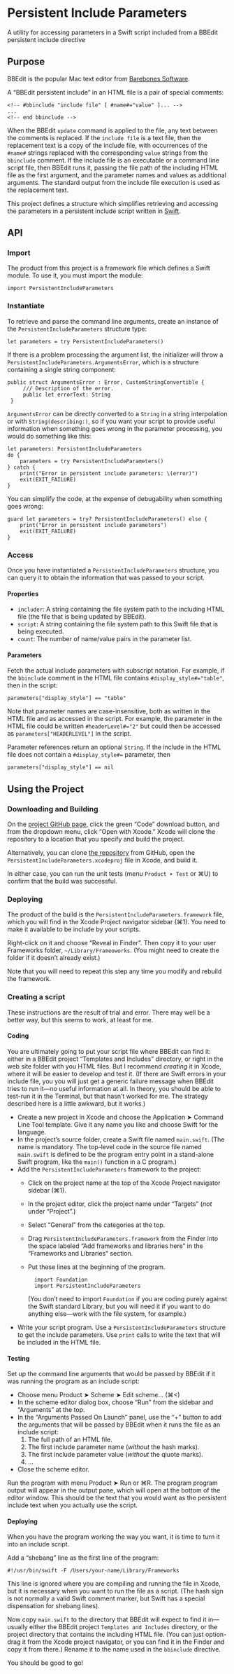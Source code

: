 #  Persistent Include Parameters

A utility for accessing parameters in a Swift script included from a BBEdit persistent include directive

## Purpose

BBEdit is the popular Mac text editor from [Barebones Software](http://www.barebones.com).

A “BBEdit persistent include” in an HTML file is a pair of special comments:

    <!-- #bbinclude "include file" [ #name#="value" ]... -->
    ...
    <!-- end bbinclude -->

When the BBEdit `update` command is applied to the file, any text between the comments is replaced. If the `include file` is a text file, then the replacement text is a copy of the include file, with  occurrences of the `#name#` strings replaced with the corresponding `value` strings from the `bbinclude` comment. If  the include file is an executable or a command line script file, then BBEdit runs it, passing the file path of the including HTML file as the first argument, and the parameter names and values as additional arguments. The standard output from the include file execution is used as the replacement text.

This project defines a structure which simplifies retrieving and accessing the parameters in a persistent include script written  in [Swift](http://www.swift.org).

## API

### Import

The product from this project is a framework file which defines a Swift module. To use it, you must import the module:

    import PersistentIncludeParameters

### Instantiate

To retrieve and parse the command line arguments, create an instance of the `PersistentIncludeParameters` structure type:

    let parameters = try PersistentIncludeParameters()

If there is a problem processing the argument list, the initializer will throw a `PersistentIncludeParameters.ArgumentsError`, which is a structure containing a single string component:

    public struct ArgumentsError : Error, CustomStringConvertible {
         /// Description of the error.
         public let errorText: String
     }

`ArgumentsError` can be directly converted to a `String` in a string interpolation or with `String(describing:)`, so if you want your script to provide useful information when something goes wrong in the parameter processing, you would do something like this:

    let parameters: PersistentIncludeParameters
    do {
        parameters = try PersistentIncludeParameters()
    } catch {
        print("Error in persistent include parameters: \(error)")
        exit(EXIT_FAILURE)
    }

You can simplify the code, at the expense of debugability when something goes wrong:

    guard let parameters = try? PersistentIncludeParameters() else {
        print("Error in persistent include parameters")
        exit(EXIT_FAILURE)
    }
    
### Access

Once you have instantiated a `PersistentIncludeParameters` structure, you can query it to obtain the information that was passed to your script.

#### Properties

  * `includer`: A string containing the file system path to the including HTML file  (the file that is being updated by BBEdit).
  * `script`: A string containing the file system path to this Swift file that is   being executed.
  * `count`: The number of name/value pairs in the parameter list.
  
  #### Parameters

Fetch the actual include parameters with subscript notation. For example, if the `bbinclude` comment in the HTML file contains `#display_style#="table"`, then in the script:
    
    parameters["display_style"] == "table"

Note that parameter names are case-insensitive, both as written in the HTML file and as accessed in the script. For example, the parameter in the HTML file could be written `#headerLevel#="2"` but could then be accessed as `parameters["HEADERLEVEL"]` in the script.

Parameter references return an  optional `String`. If the include in the HTML file does not contain a `#display_style#=` parameter, then

    parameters["display_style"] == nil

## Using the Project

### Downloading and Building

On the [project GitHub page](https://github.com/NeilFaiman/PersistentIncludeParameters), click the green “Code” download button, and from the dropdown menu, click “Open with Xcode.” Xcode will clone the repository to a location that you specify and build the project.

Alternatively, you can clone [the repository](https://github.com/NeilFaiman/PersistentIncludeParameters.git) from GitHub, open the `PersistentIncludeParameters.xcodeproj` file in Xcode, and build it.

In either case, you can run the unit tests (menu `Product ➤ Test` or ⌘U) to confirm that the build was successful.

### Deploying

The product of the build is the `PersistentIncludeParameters.framework` file, which you will find in the Xcode Project navigator sidebar (⌘1). You need to make it available to be include by your scripts. 

Right-click on it and choose “Reveal in Finder”. Then copy it to your user Frameworks folder, `~/Library/Frameoworks`. (You might need to create the folder if it doesn’t already exist.)

Note that you will need to repeat this step any time you modify and rebuild the framework.

### Creating a script

These instructions are the result of trial and error. There may well be a better way, but this seems to work, at least for me.

#### Coding

You are ultimately going to put your script file where BBEdit can find it: either in a BBEdit project “Templates and Includes” directory, or right in the web site folder with you HTML files. But I recommend _creating_ it in Xcode, where it will be easier to develop and test it. (If there are Swift errors in your include file, you you will just get a generic failure message when BBEdit tries to run it—no useful information at all. In theory, you should be able to test-run it in the Terminal, but that hasn’t worked for me. The strategy described here is a little awkward, but it works.)

  * Create a new project in Xcode and choose the Application ➤ Command Line Tool template. Give it any name you like and choose Swift for the language.
  * In the project’s source folder, create a Swift file named `main.swift`. (The name is mandatory. The top-level code in the source file named `main.swift` is defined to be the program entry point in a stand-alone Swift program, like the  `main()` function in a C program.)
  * Add the `PersistentIncludeParameters` framework to the project:
    * Click on the project name at the top of the Xcode Project navigator sidebar (⌘1). 
    * In the project editor, click the project name under “Targets” (_not_ under “Project”.) 
    * Select “General” from the categories at the top. 
    * Drag `PersistentIncludeParameters.framework` from the Finder into the  space labeled “Add frameworks and libraries here” in the “Frameworks and  Libraries” section.
    * Put these lines at the beginning of the program.

            import Foundation
            import PersistentIncludeParameters

        (You don’t need to import `Foundation` if you are coding purely against the Swift standard Library, but you will need it if you want to do anything else—work with the file system, for example.)
  * Write your script program. Use a `PersistentIncludeParameters` structure to get the include parameters. Use `print` calls to write the text that will be included in the HTML file.



#### Testing

Set up the command line arguments that would be passed by BBEdit if it was running the program as an include script:

  * Choose menu Product ➤ Scheme ➤ Edit scheme… (⌘<)
  * In the scheme editor dialog box, choose “Run” from the sidebar and “Arguments” at the top.
  * In the “Arguments Passed On Launch” panel, use the “+” button to add the arguments that will be passed by BBEdit when it runs the file as an include script:
      1. The full path of an HTML file.
      2. The first include parameter name (_without_ the hash marks).
      3. The first include parameter value (_without_ the qiuote marks).
      4. …
  * Close the scheme editor.

Run the program with menu Product  ➤ Run or ⌘R. The program program output will appear in the output pane, which will open at the bottom of the editor window. This should be the text that you would want as the persistent include text when you actually use the script.

#### Deploying

When you have the program working the way you want, it is time to turn it into an include script.

Add a “shebang” line as the first line of the program:
    
    #!/usr/bin/swift -F /Users/your-name/Library/Frameworks

This line is ignored where you are compiling and running the file in Xcode, but it is necessary when you want to run the file as a script. (The hash sign is not normally a valid Swift comment marker, but Swift has a special dispensation for shebang lines).

Now copy `main.swift` to the directory that BBEdit will expect to find it in—usually either the BBEdit project `Templates and Includes` directory, or the project directory that contains the including HTML file. (You can just option-drag it from the Xcode project navigator, or you can find it in the Finder and copy it from there.) Rename it to the name used in the `bbinclude` directive.

You should be good to go!
